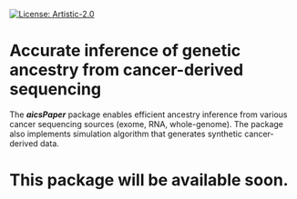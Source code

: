 <!-- badges: start -->
[![License: Artistic-2.0](https://img.shields.io/badge/License-Artistic%202.0-0298c3.svg)](https://opensource.org/licenses/Artistic-2.0)
<!-- badges: end -->

# Accurate inference of genetic ancestry from cancer-derived sequencing #

The **_aicsPaper_** package enables efficient ancestry inference from various cancer sequencing sources (exome, RNA, whole-genome). The package also implements simulation algorithm that generates synthetic cancer-derived data.

# This package will be available soon. #
